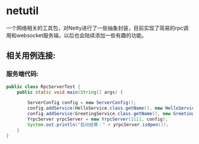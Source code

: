 netutil
========================

一个网络相关的工具包，对Netty进行了一些抽象封装，目前实现了简易的rpc调用和websocket服务端，以后也会陆续添加一些有趣的功能。


## 相关用例连接: 
### 服务端代码:

```java
public class RpcServerTest {
    public static void main(String[] args) {

        ServerConfig config = new ServerConfig();
        config.addService(HelloService.class.getName(), new HelloServiceImpl());
        config.addService(GreetingService.class.getName(), new GreetingServiceImpl());
        YrpcServer yrpcServer = new YrpcServer(1111, config);
        System.out.println("启动结果：" + yrpcServer.isOpen());
    }
}
```